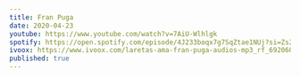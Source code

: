 ```yaml
---
title: Fran Puga
date: 2020-04-23
youtube: https://www.youtube.com/watch?v=7AiU-Wlhlgk
spotify: https://open.spotify.com/episode/4J233boqx7g7SqZtae1NUj?si=Zs2I20TKQ_Wfkst5V2tY1Q
ivoox: https://www.ivoox.com/laretas-ama-fran-puga-audios-mp3_rf_69206065_1.html
published: true
---
```


